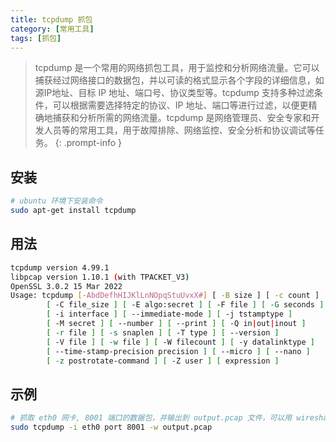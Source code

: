 ```yaml
---
title: tcpdump 抓包
category: [常用工具]
tags: [抓包]
---
```


> tcpdump 是一个常用的网络抓包工具，用于监控和分析网络流量。它可以捕获经过网络接口的数据包，并以可读的格式显示各个字段的详细信息，如源IP地址、目标 IP 地址、端口号、协议类型等。tcpdump 支持多种过滤条件，可以根据需要选择特定的协议、IP 地址、端口等进行过滤，以便更精确地捕获和分析所需的网络流量。tcpdump 是网络管理员、安全专家和开发人员等的常用工具，用于故障排除、网络监控、安全分析和协议调试等任务。
{: .prompt-info }

## 安装

```bash
# ubuntu 环境下安装命令
sudo apt-get install tcpdump
```

## 用法

```bash
tcpdump version 4.99.1
libpcap version 1.10.1 (with TPACKET_V3)
OpenSSL 3.0.2 15 Mar 2022
Usage: tcpdump [-AbdDefhHIJKlLnNOpqStuUvxX#] [ -B size ] [ -c count ] [--count]
		[ -C file_size ] [ -E algo:secret ] [ -F file ] [ -G seconds ]
		[ -i interface ] [ --immediate-mode ] [ -j tstamptype ]
		[ -M secret ] [ --number ] [ --print ] [ -Q in|out|inout ]
		[ -r file ] [ -s snaplen ] [ -T type ] [ --version ]
		[ -V file ] [ -w file ] [ -W filecount ] [ -y datalinktype ]
		[ --time-stamp-precision precision ] [ --micro ] [ --nano ]
		[ -z postrotate-command ] [ -Z user ] [ expression ]

```

## 示例

```bash
# 抓取 eth0 网卡, 8001 端口的数据包，并输出到 output.pcap 文件，可以用 wireshark 工具打开分析
sudo tcpdump -i eth0 port 8001 -w output.pcap
```